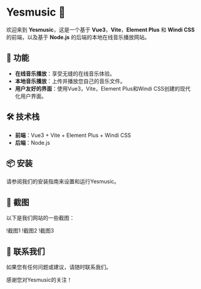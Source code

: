 # Yesmusic 🎵

欢迎来到 **Yesmusic**，这是一个基于 **Vue3**，**Vite**，**Element Plus** 和 **Windi CSS** 的前端，以及基于 **Node.js** 的后端的本地在线音乐播放网站。

## 🚀 功能

- **在线音乐播放**：享受无缝的在线音乐体验。
- **本地音乐播放**：上传并播放您自己的音乐文件。
- **用户友好的界面**：使用Vue3，Vite，Element Plus和Windi CSS创建的现代化用户界面。

## 🛠 技术栈

- **前端**：Vue3 + Vite + Element Plus + Windi CSS
- **后端**：Node.js

## 📦 安装

请参阅我们的安装指南来设置和运行Yesmusic。

## 📸 截图

以下是我们网站的一些截图：

!截图1
!截图2
!截图3

## 📧 联系我们

如果您有任何问题或建议，请随时联系我们。

感谢您对Yesmusic的关注！
